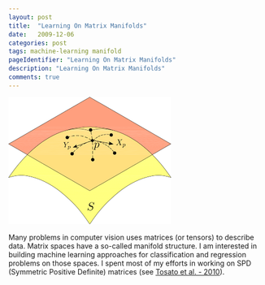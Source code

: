 ```yaml
---
layout: post
title:  "Learning On Matrix Manifolds"
date:   2009-12-06
categories: post
tags: machine-learning manifold
pageIdentifier: "Learning On Matrix Manifolds"
description: "Learning On Matrix Manifolds"
comments: true
---
```

![manifold](/assets/manifold.png)

Many problems in computer vision uses matrices (or tensors) to describe data. Matrix spaces have a so-called manifold structure. I am interested in building machine learning approaches for classification and regression problems on those spaces. I spent most of my efforts in working on SPD (Symmetric Positive Definite) matrices (see [Tosato et al. - 2010](https://drive.google.com/file/d/0B0MZ5gr7K36ScHV1OXR3UnNlb3M/view?usp=sharing)).
